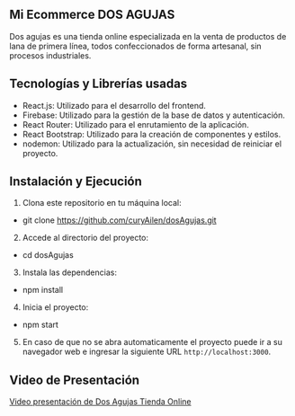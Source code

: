 ## Mi Ecommerce DOS AGUJAS

Dos agujas es una tienda online especializada en la venta de productos de lana de primera línea, todos confeccionados de forma artesanal, sin procesos industriales.

## Tecnologías y Librerías usadas
 
- React.js: Utilizado para el desarrollo del frontend.
- Firebase: Utilizado para la gestión de la base de datos y autenticación.
- React Router: Utilizado para el enrutamiento de la aplicación.
- React Bootstrap: Utilizado para la creación de componentes y estilos.
- nodemon: Utilizado para la actualización, sin necesidad de reiniciar el proyecto.

## Instalación y Ejecución
 
1. Clona este repositorio en tu máquina local:
 - git clone https://github.com/curyAilen/dosAgujas.git
2. Accede al directorio del proyecto:
 - cd dosAgujas
3. Instala las dependencias:
 - npm install
4. Inicia el proyecto:
 - npm start
5. En caso de que no se abra automaticamente el proyecto puede ir a su navegador web e ingresar la siguiente URL `http://localhost:3000`.
## Video de Presentación

[Video presentación de Dos Agujas Tienda Online](https://youtu.be/-J31BmA6iZs)
